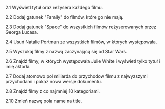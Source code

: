 2.1 Wyświetl tytuł oraz reżysera każdego filmu.

2.2 Dodaj gatunek "Family" do filmów, które go nie mają.

2.3 Dodaj gatunek "Space" do wszystkich filmów reżyserowanych przez Georga Lucasa.

2.4 Usuń Natalie Portman ze wszystkich filmów, w których występowała.

2.5 Wyszukaj filmy z nazwą zaczynającą się od Star Wars.

2.6 Znajdź filmy, w których występowała Julie White i wyświetl tylko tytuł i imię aktorki.

2.7 Dodaj atomowo pol miliarda do przychodow filmu z najwyzszymi przychodami i pokaz nowa wersje dokumentu.

2.8 Znajdź filmy z co najmniej 10 kategoriami.

2.10 Zmień nazwę pola name na title.
